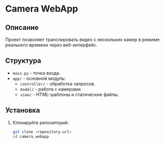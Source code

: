 # Camera WebApp

## Описание
Проект позволяет транслировать видео с нескольких камер в режиме реального времени через веб-интерфейс.

## Структура
- `main.py` - точка входа.
- `app/` - основной модуль:
  - `controller/` - обработка запросов.
  - `model/` - работа с камерами.
  - `view/` - HTML-шаблоны и статические файлы.

## Установка

1. Клонируйте репозиторий:
   ```bash
   git clone <repository-url>
   cd camera_webapp
